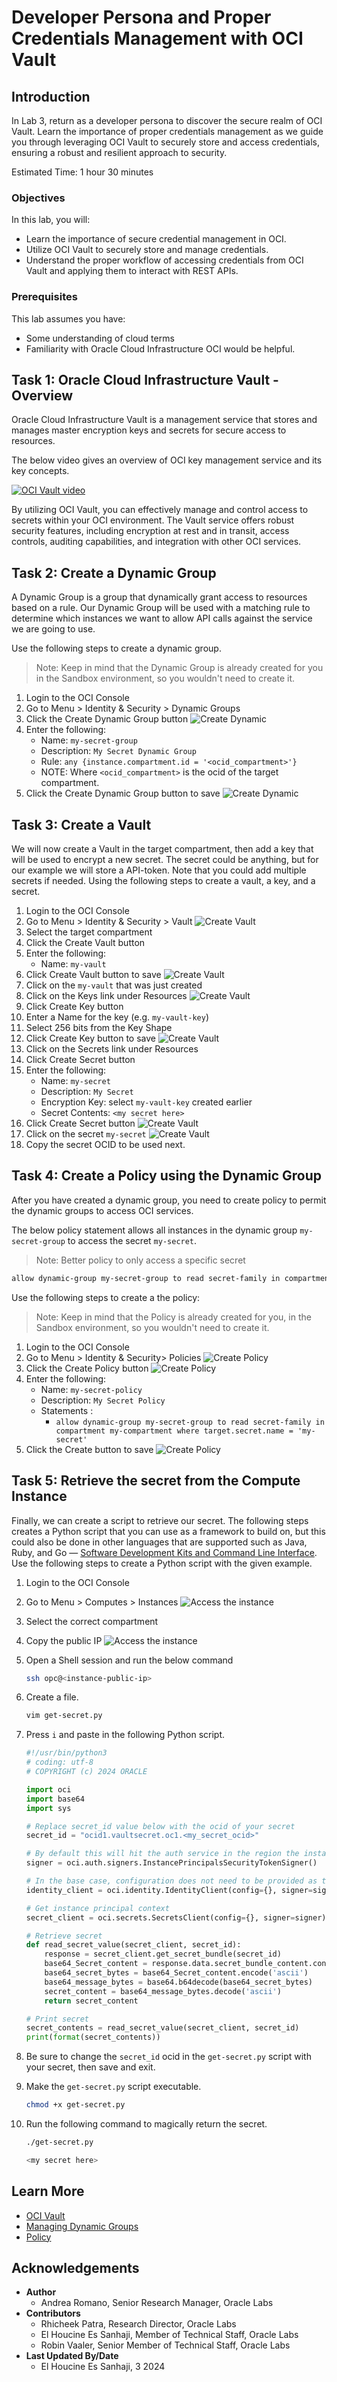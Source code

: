# Developer Persona and Proper Credentials Management with OCI Vault

## Introduction

In Lab 3, return as a developer persona to discover the secure realm of OCI Vault. Learn the importance of proper credentials management as we guide you through leveraging OCI Vault to securely store and access credentials, ensuring a robust and resilient approach to security.

Estimated Time: 1 hour 30 minutes

### Objectives

In this lab, you will:

- Learn the importance of secure credential management in OCI.
- Utilize OCI Vault to securely store and manage credentials.
- Understand the proper workflow of accessing credentials from OCI Vault and applying them to interact with REST APIs.

### Prerequisites

This lab assumes you have:

- Some understanding of cloud terms
- Familiarity with Oracle Cloud Infrastructure OCI would be helpful.

## Task 1: Oracle Cloud Infrastructure Vault - Overview

Oracle Cloud Infrastructure Vault is a management service that stores and manages master encryption keys and secrets for secure access to resources.

The below video gives an overview of OCI key management service and its key concepts.

   [
      ![OCI Vault video](../setup-oci-vault/images/oci-vault-demonstration-thumbnail.jpeg)
   ](https://www.youtube.com/watch?v=Yhm9eCP_SOA)

By utilizing OCI Vault, you can effectively manage and control access to secrets within your OCI environment. The Vault service offers robust security features, including encryption at rest and in transit, access controls, auditing capabilities, and integration with other OCI services.

## Task 2: Create a Dynamic Group

A Dynamic Group is a group that dynamically grant access to resources based on a rule. Our Dynamic Group will be used with a matching rule to determine which instances we want to allow API calls against the service we are going to use.

Use the following steps to create a dynamic group.

> Note: Keep in mind that the Dynamic Group is already created for you in the Sandbox environment, so you wouldn't need to create it.

1. Login to the OCI Console
2. Go to Menu > Identity & Security > Dynamic Groups
3. Click the Create Dynamic Group button
    ![Create Dynamic](../setup-oci-vault/images/dg-1.png "Create Dynamic")
4. Enter the following:
    - Name: `my-secret-group`
    - Description: `My Secret Dynamic Group`
    - Rule: `any {instance.compartment.id = '<ocid_compartment>'}`
    - NOTE: Where `<ocid_compartment>` is the ocid of the target compartment.
5. Click the Create Dynamic Group button to save
    ![Create Dynamic](../setup-oci-vault/images/dg-2.png "Create Dynamic")

## Task 3: Create a Vault

We will now create a Vault in the target compartment, then add a key that will be used to encrypt a new secret. The secret could be anything, but for our example we will store a API-token. Note that you could add multiple secrets if needed. Using the following steps to create a vault, a key, and a secret.

1. Login to the OCI Console
2. Go to Menu > Identity & Security > Vault
    ![Create Vault](../setup-oci-vault/images/v-1.png "Create Vault")
3. Select the target compartment
4. Click the Create Vault button
5. Enter the following:
    - Name:  `my-vault`
6. Click Create Vault button to save
    ![Create Vault](../setup-oci-vault/images/v-2.png "Create Vault")
7. Click on the `my-vault` that was just created
8. Click on the Keys link under Resources
    ![Create Vault](../setup-oci-vault/images/v-3.png "Create Key")
9. Click Create Key button
10. Enter a Name for the key (e.g. `my-vault-key`)
11. Select 256 bits from the Key Shape
12. Click Create Key button to save
    ![Create Vault](../setup-oci-vault/images/v-4.png "Create Key")
13. Click on the Secrets link under Resources
14. Click Create Secret button
15. Enter the following:
      - Name: `my-secret`
      - Description: `My Secret`
      - Encryption Key: select `my-vault-key` created earlier
      - Secret Contents: `<my secret here>`
16. Click Create Secret button
    ![Create Vault](../setup-oci-vault/images/v-5.png "Create Secret")
17. Click on the secret `my-secret`
    ![Create Vault](../setup-oci-vault/images/v-6.png "Create Secret")
18. Copy the secret OCID to be used next.

## Task 4: Create a Policy using the Dynamic Group

After you have created a dynamic group, you need to create policy to permit the dynamic groups to access OCI services.

The below policy statement allows all instances in the dynamic group `my-secret-group` to access the secret `my-secret`.

> Note: Better policy to only access a specific secret

``` txt
allow dynamic-group my-secret-group to read secret-family in compartment my-compartment where target.secret.name = 'my-secret'
```

Use the following steps to create a the policy:

> Note: Keep in mind that the Policy is already created for you, in the Sandbox environment, so you wouldn't need to create it.

1. Login to the OCI Console
2. Go to Menu > Identity & Security> Policies
    ![Create Policy](../setup-oci-vault/images/p-1.png "Create Policy")
3. Click the Create Policy button
    ![Create Policy](../setup-oci-vault/images/p-2.png "Create Policy")
4. Enter the following:
    - Name: `my-secret-policy`
    - Description: `My Secret Policy`
    - Statements :
        - `allow dynamic-group my-secret-group to read secret-family in compartment my-compartment where target.secret.name = 'my-secret'`
5. Click the Create button to save
    ![Create Policy](../setup-oci-vault/images/p-3.png "Create Policy")

## Task 5: Retrieve the secret from the Compute Instance

Finally, we can create a script to retrieve our secret. The following steps creates a Python script that you can use as a framework to build on, but this could also be done in other languages that are supported such as Java, Ruby, and Go — [Software Development Kits and Command Line Interface](https://docs.cloud.oracle.com/en-us/iaas/Content/API/Concepts/sdks.htm). Use the following steps to create a Python script with the given example.

1. Login to the OCI Console
2. Go to Menu > Computes > Instances
    ![Access the instance](../setup-oci-vault/images/i-1.png "Access the instance")
3. Select the correct compartment
4. Copy the public IP
    ![Access the instance](../setup-oci-vault/images/i-2.png "Access the instance")
5. Open a Shell session and run the below command

    ``` bash
    ssh opc@<instance-public-ip>
    ```

6. Create a file.

    ``` bash
    vim get-secret.py
    ```

7. Press `i` and paste in the following Python script.

    ``` python
    #!/usr/bin/python3
    # coding: utf-8
    # COPYRIGHT (c) 2024 ORACLE

    import oci
    import base64
    import sys

    # Replace secret_id value below with the ocid of your secret
    secret_id = "ocid1.vaultsecret.oc1.<my_secret_ocid>"

    # By default this will hit the auth service in the region the instance is running.
    signer = oci.auth.signers.InstancePrincipalsSecurityTokenSigner()

    # In the base case, configuration does not need to be provided as the region and tenancy are obtained from the InstancePrincipalsSecurityTokenSigner
    identity_client = oci.identity.IdentityClient(config={}, signer=signer)

    # Get instance principal context
    secret_client = oci.secrets.SecretsClient(config={}, signer=signer)

    # Retrieve secret
    def read_secret_value(secret_client, secret_id):
        response = secret_client.get_secret_bundle(secret_id)
        base64_Secret_content = response.data.secret_bundle_content.content
        base64_secret_bytes = base64_Secret_content.encode('ascii')
        base64_message_bytes = base64.b64decode(base64_secret_bytes)
        secret_content = base64_message_bytes.decode('ascii')
        return secret_content

    # Print secret
    secret_contents = read_secret_value(secret_client, secret_id)
    print(format(secret_contents))
    ```

8. Be sure to change the `secret_id` ocid in the `get-secret.py` script with your secret, then save and exit.
9. Make the `get-secret.py` script executable.

    ``` bash
    chmod +x get-secret.py
    ```

10. Run the following command to magically return the secret.  

    ``` bash
    ./get-secret.py

    <my secret here>
    ```

## Learn More

- [OCI Vault](https://docs.oracle.com/en-us/iaas/Content/KeyManagement/Concepts/keyoverview.htm)
- [Managing Dynamic Groups](https://docs.oracle.com/en-us/iaas/Content/Identity/Tasks/managingdynamicgroups.htm)
- [Policy](https://docs.oracle.com/en-us/iaas/Content/Identity/Concepts/policygetstarted.htm)

## Acknowledgements

- **Author**
    - Andrea Romano, Senior Research Manager, Oracle Labs
- **Contributors**
    - Rhicheek Patra, Research Director, Oracle Labs
    - El Houcine Es Sanhaji, Member of Technical Staff, Oracle Labs
    - Robin Vaaler, Senior Member of Technical Staff,  Oracle Labs
- **Last Updated By/Date**
    - El Houcine Es Sanhaji, 3 2024
